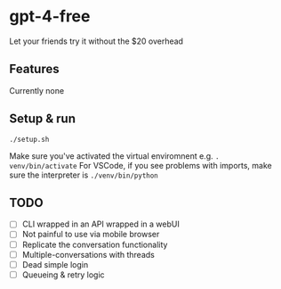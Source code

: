 # gpt-4-free

Let your friends try it without the $20 overhead

## Features

Currently none

## Setup & run

`./setup.sh`

Make sure you've activated the virtual enviromnent
e.g. `. venv/bin/activate`
For VSCode, if you see problems with imports, make sure the interpreter is `./venv/bin/python`

## TODO

- [ ] CLI wrapped in an API wrapped in a webUI
- [ ] Not painful to use via mobile browser
- [ ] Replicate the conversation functionality
- [ ] Multiple-conversations with threads
- [ ] Dead simple login
- [ ] Queueing & retry logic
